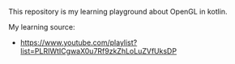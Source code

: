 This repository is my learning playground about OpenGL in kotlin.

My learning source:
* https://www.youtube.com/playlist?list=PLRIWtICgwaX0u7Rf9zkZhLoLuZVfUksDP